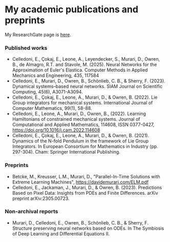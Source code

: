 # My academic publications and preprints

My ResearchGate page is [here](https://www.researchgate.net/profile/Davide-Murari).

### Published works

- Celledoni, E., Çokaj, E., Leone, A., Leyendecker, S., Murari, D., Owren, B., de Almagro, R.T. and Stavole, M. (2025). Neural Networks for the Approximation of Euler's Elastica. Computer Methods in Applied Mechanics and Engineering, 435, 117584
- Celledoni, E., Murari, D., Owren, B., Schönlieb, C. B., & Sherry, F. (2023). Dynamical systems–based neural networks. SIAM Journal on Scientific Computing, 45(6), A3071-A3094.
- Celledoni, E., Çokaj, E., Leone, A., Murari, D., & Owren, B. (2022). Lie Group integrators for mechanical systems. International Journal of Computer Mathematics, 99(1), 58-88.
- Celledoni, E., Leone, A., Murari, D., Owren, B., (2022). Learning Hamiltonians of constrained mechanical systems. Journal of Computational and Applied Mathematics, 114608, ISSN 0377-0427, https://doi.org/10.1016/j.cam.2022.114608
- Celledoni, E., Çokaj, E., Leone, A., Murari, D., & Owren, B. (2021). Dynamics of the N-fold Pendulum in the framework of Lie Group Integrators. In European Consortium for Mathematics in Industry (pp. 297-304). Cham: Springer International Publishing.

### Preprints

- Betcke, M., Kreusser, L.M., Murari, D., "Parallel-In-Time Solutions with Extreme Learning
Machines", https://davidemurari.com/ELM.pdf
- Celledoni, E., Jackaman, J., Murari, D., & Owren, B. (2023). Predictions Based on Pixel Data: Insights from PDEs and Finite Differences. arXiv preprint arXiv:2305.00723.

### Non-archival reports
- Murari, D., Celledoni, E., Owren, B., Schönlieb, C. B., & Sherry, F. Structure preserving neural networks based on ODEs. In The Symbiosis of Deep Learning and Differential Equations II.